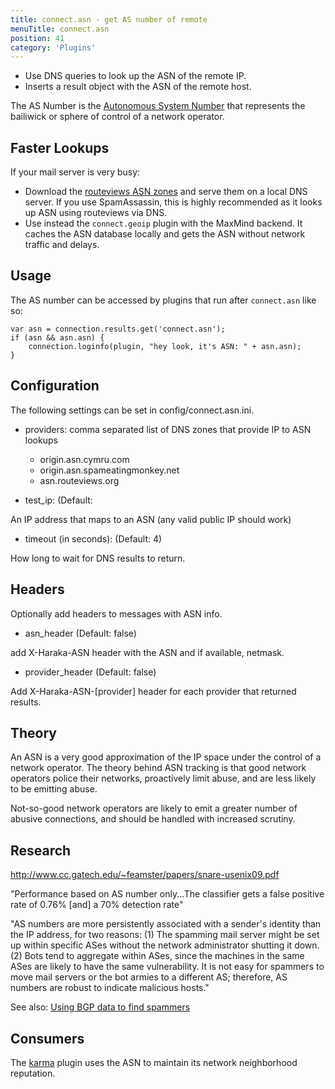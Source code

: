```yaml
---
title: connect.asn - get AS number of remote
menuTitle: connect.asn
position: 41
category: 'Plugins'
---
```


* Use DNS queries to look up the ASN of the remote IP.
* Inserts a result object with the ASN of the remote host.

The AS Number is the [Autonomous System Number](http://en.wikipedia.org/wiki/Autonomous_System_(Internet))
that represents the bailiwick or sphere of control of a network operator.

## Faster Lookups

If your mail server is very busy:

* Download the [routeviews ASN zones](ftp://ftp.routeviews.org/dnszones/) and serve them on a local DNS server. If you use SpamAssassin, this is highly recommended as it looks up ASN using routeviews via DNS.
* Use instead the `connect.geoip` plugin with the MaxMind backend. It caches the ASN database locally and gets the ASN without network traffic and delays.

## Usage

The AS number can be accessed by plugins that run after `connect.asn` like so:

    var asn = connection.results.get('connect.asn');
    if (asn && asn.asn) {
        connection.loginfo(plugin, "hey look, it's ASN: " + asn.asn);
    }


## Configuration

The following settings can be set in config/connect.asn.ini.

* providers: comma separated list of DNS zones that provide IP to ASN lookups

    * origin.asn.cymru.com
    * origin.asn.spameatingmonkey.net
    * asn.routeviews.org

* test\_ip: (Default:

An IP address that maps to an ASN (any valid public IP should work)

* timeout (in seconds): (Default: 4)

How long to wait for DNS results to return.


## Headers

Optionally add headers to messages with ASN info.

* asn\_header (Default: false)

add X-Haraka-ASN header with the ASN and if available, netmask.

* provider\_header (Default: false)

Add X-Haraka-ASN-[provider] header for each provider that returned results.


## Theory

An ASN is a very good approximation of the IP space under the control
of a network operator. The theory behind ASN tracking is that good network
operators police their networks, proactively limit abuse, and are less likely
to be emitting abuse.

Not-so-good network operators are likely to emit a greater number of abusive
connections, and should be handled with increased scrutiny.


## Research

http://www.cc.gatech.edu/~feamster/papers/snare-usenix09.pdf

"Performance based on AS number only...The classifier gets a false positive
rate of 0.76% [and] a 70% detection rate"

"AS numbers are more persistently associated with a sender's
identity than the IP address, for two reasons: (1) The spamming mail server
might be set up within specific ASes without the network administrator
shutting it down. (2) Bots tend to aggregate within ASes, since the machines
in the same ASes are likely to have the same vulnerability. It is not easy for
spammers to move mail servers or the bot armies to a different AS; therefore,
AS numbers are robust to indicate malicious hosts."

See also: [Using BGP data to find spammers](http://www.bgpmon.net/using-bgp-data-to-find-spammers/)

## Consumers

The [karma](/plugins/karma) plugin uses the ASN to maintain
its network neighborhood reputation.

